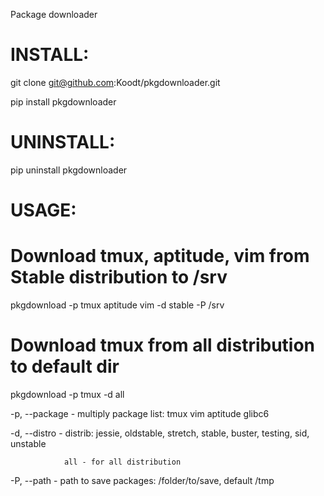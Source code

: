 Package downloader

# INSTALL:

git clone git@github.com:Koodt/pkgdownloader.git

pip install pkgdownloader

# UNINSTALL:

pip uninstall pkgdownloader

# USAGE:

# Download tmux, aptitude, vim from Stable distribution to /srv

pkgdownload -p tmux aptitude vim -d stable -P /srv

# Download tmux from all distribution to default dir

pkgdownload -p tmux -d all

-p, --package - multiply package list: tmux vim aptitude glibc6


-d, --distro  - distrib: jessie, oldstable, stretch, stable, buster, testing, sid, unstable
                
                all - for all distribution

-P, --path    - path to save packages: /folder/to/save, default /tmp
